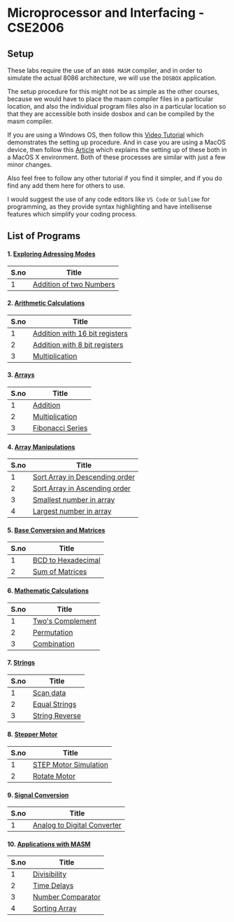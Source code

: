# Microprocessor and Interfacing - CSE2006


## Setup

These labs require the use of an `8086 MASM` compiler, and in order to simulate the actual 8086  architecture, we will use the `DOSBOX` application. 

The setup procedure for this might not be as simple as the other courses, because we would have to place the masm compiler files in a particular location, and also the individual program files also in a particular location so that they are accessible both inside dosbox and can be compiled by the masm compiler.

If you are using a Windows OS, then follow this [Video Tutorial](https://www.youtube.com/watch?v=yFZ0czdVn8I) which demonstrates the setting up procedure. And in case you are using a MacOS device, then follow this [Article](https://medium.com/@axayjha/getting-started-with-masm-8086-assembly-c625478265d8) which explains the setting up of these both in a MacOS X environment. Both of these processes are similar with just a few minor changes.

Also feel free to follow any other tutorial if you find it simpler, and if you do find any add them here for others to use.

I would suggest the use of any code editors like `VS Code` or `Sublime` for programming, as they provide syntax highlighting and have intellisense features which simplify your coding process.


## List of Programs

#### 1. [Exploring Adressing Modes](./Addressing_Modes_Lab_1)

| S.no | Title |
| ---- | ----- |
| 1 | [Addition of two Numbers](./Addressing_Modes_Lab_1/addition.asm) |


#### 2. [Arithmetic Calculations](./Arithmetic_Calculations_Lab_2)

| S.no | Title |
| ---- | ----- |
| 1 | [Addition with 16 bit registers](./Arithmetic_Calculations_Lab_2/addition_16bit.asm) |
| 2 | [Addition with 8 bit registers](./Arithmetic_Calculations_Lab_2/addition_8bit.asm) |
| 3 | [Multiplication](./Arithmetic_Calculations_Lab_2/multiplication.asm) |


#### 3. [Arrays](./Arrays_Lab_3)

| S.no | Title |
| ---- | ----- |
| 1 | [Addition](./Arrays_Lab_3/addition.asm) |
| 2 | [Multiplication](./Arrays_Lab_3/multiplication.asm) |
| 3 | [Fibonacci Series](./Arrays_Lab_3/fibonacci.asm) |


#### 4. [Array Manipulations](./Array_Manipulations_Lab_4)

| S.no | Title |
| ---- | ----- |
| 1 | [Sort Array in Descending order](./Array_Manipulations_Lab_4/sort_desc.asm) |
| 2 | [Sort Array in Ascending order](./Array_Manipulations_Lab_4/sort_asc.asm) |
| 3 | [Smallest number in array](./Array_Manipulations_Lab_4/smallest.asm) |
| 4 | [Largest number in array](./Array_Manipulations_Lab_4/largest.asm) |


#### 5. [Base Conversion and Matrices](./Base_Conversion_and_Matrices_Lab_5)

| S.no | Title |
| ---- | ----- |
| 1 | [BCD to Hexadecimal](./Base_Conversion_and_Matrices_Lab_5/bcd_to_hex.asm) |
| 2 | [Sum of Matrices](./Base_Conversion_and_Matrices_Lab_5/matrix_sum.asm) |


#### 6. [Mathematic Calculations](./Math_Calculations_Lab_6)

| S.no | Title |
| ---- | ----- |
| 1 | [Two's Complement](./Math_Calculations_Lab_6/two_complement.asm) |
| 2 | [Permutation](./Math_Calculations_Lab_6/permutation.asm) |
| 3 | [Combination](./Math_Calculations_Lab_6/combination.asm) |


#### 7. [Strings](./Strings_Lab_7)

| S.no | Title |
| ---- | ----- |
| 1 | [Scan data](./Strings_Lab_7/data_scan.asm) |
| 2 | [Equal Strings](./Strings_Lab_7/equal_strings.asm) |
| 3 | [String Reverse](./Strings_Lab_7/string_reverse.asm) |


#### 8. [Stepper Motor](./Stepper_Motor_Lab_8)

| S.no | Title |
| ---- | ----- |
| 1 | [STEP Motor Simulation](./Stepper_Motor_Lab_8/step.jpg) |
| 2 | [Rotate Motor](./Stepper_Motor_Lab_8/rotate.asm) |


#### 9. [Signal Conversion](./Signal_Conversion_Lab_9)

| S.no | Title |
| ---- | ----- |
| 1 | [Analog to Digital Converter](./Signal_Conversion_Lab_9/converter.asm) |


#### 10. [Applications with MASM](./Applications_Lab_10)

| S.no | Title |
| ---- | ----- |
| 1 | [Divisibility](./Applications_Lab_10/divisibility.asm) |
| 2 | [Time Delays](./Applications_Lab_10/delay.asm) |
| 3 | [Number Comparator](./Applications_Lab_10/comparator.asm) |
| 4 | [Sorting Array](./Applications_Lab_10/array_sort.asm) |
